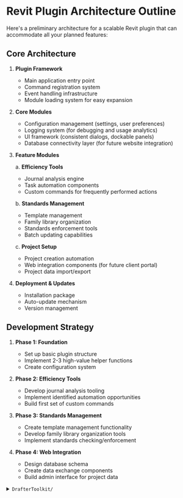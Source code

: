 ﻿# Revit Plugin Architecture Outline

Here's a preliminary architecture for a scalable Revit plugin that can accommodate all your planned features:

## Core Architecture

1. **Plugin Framework**
   - Main application entry point
   - Command registration system
   - Event handling infrastructure
   - Module loading system for easy expansion

2. **Core Modules**
   - Configuration management (settings, user preferences)
   - Logging system (for debugging and usage analytics)
   - UI framework (consistent dialogs, dockable panels)
   - Database connectivity layer (for future website integration)

3. **Feature Modules**

   a. **Efficiency Tools**
   - Journal analysis engine
   - Task automation components
   - Custom commands for frequently performed actions

   b. **Standards Management**
   - Template management
   - Family library organization
   - Standards enforcement tools
   - Batch updating capabilities

   c. **Project Setup**
   - Project creation automation
   - Web integration components (for future client portal)
   - Project data import/export

4. **Deployment & Updates**
   - Installation package
   - Auto-update mechanism
   - Version management

## Development Strategy

1. **Phase 1: Foundation**
   - Set up basic plugin structure
   - Implement 2-3 high-value helper functions
   - Create configuration system

2. **Phase 2: Efficiency Tools**
   - Develop journal analysis tooling
   - Implement identified automation opportunities
   - Build first set of custom commands

3. **Phase 3: Standards Management**
   - Create template management functionality
   - Develop family library organization tools
   - Implement standards checking/enforcement

4. **Phase 4: Web Integration**
   - Design database schema
   - Create data exchange components
   - Build admin interface for project data


<details>
<summary><code>DrafterToolkit/</code></summary>

<details>
<summary><code>DrafterToolkit.Core/</code> – Core functionality</summary>

<details>
<summary><code>Application/</code> – Application-level logic</summary>

- `AppStartup.cs` – Plugin entry point  
- `CommandLoader.cs` – Dynamic command registration  
- `AppSettings.cs` – Application settings  

</details>

<details>
<summary><code>Infrastructure/</code> – Core services</summary>

- `Logging/` – Logging functionality  
- `Configuration/` – Configuration management  
- `Events/` – Custom event system  

</details>

- `Utilities/` – Helper utilities  

</details>

<details>
<summary><code>DrafterToolkit.UI/</code> – UI components</summary>

- `Controls/` – Custom controls  
- `Dialogs/` – Dialog windows  
- `Panels/` – Dockable panels  

</details>

<details>
<summary><code>DrafterToolkit.Features/</code> – Feature modules</summary>

- `EfficiencyTools/` – Efficiency-related features  
- `StandardsManagement/` – Standards-related features  
- `ProjectSetup/` – Project setup features  

</details>

- `DrafterToolkit.Installer/` – Deployment project  

</details>
